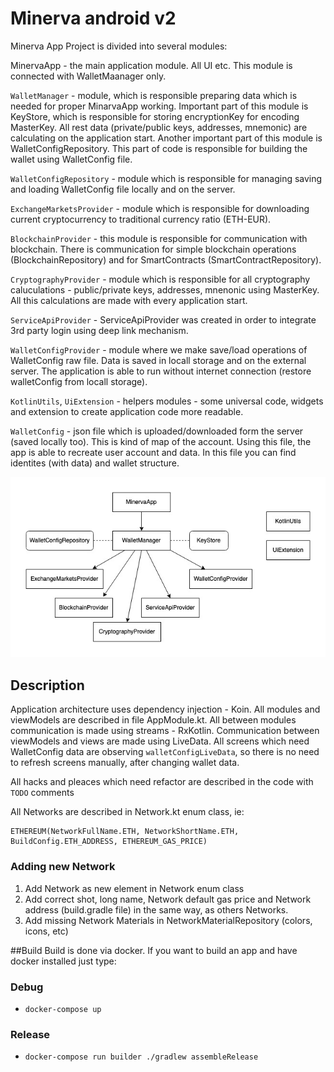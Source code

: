 # Minerva android v2


Minerva App Project is divided into several modules:

MinervaApp - the main application module. All UI etc. This module is connected with WalletMaanager only.

`WalletManager` - module, which is responsible preparing data which is needed for proper MinarvaApp working. Important part of this module is KeyStore, which is responsible for storing encryptionKey for encoding MasterKey. All rest data (private/public keys, addresses, mnemonic) are calculating on the application start. Another important part of this module is WalletConfigRepository. This part of code is responsible for building the wallet using WalletConfig file.

`WalletConfigRepository` - module which is responsible for managing saving and loading WalletConfig file locally and on the server.

`ExchangeMarketsProvider` - module which is responsible for downloading current cryptocurrency to traditional currency ratio (ETH-EUR).

`BlockchainProvider` - this module is responsible for communication with blockchain. There is communication for simple blockchain operations (BlockchainRepository) and for SmartContracts (SmartContractRepository).

`CryptographyProvider` - module which is responsible for all cryptography caluculations - public/private keys, addresses, mnenonic using MasterKey. All this calculations are made with every application start.

`ServiceApiProvider` - ServiceApiProvider was created in order to integrate 3rd party login using deep link mechanism.

`WalletConfigProvider` - module where we make save/load operations of WalletConfig raw file. Data is saved in locall storage and on the external server. The application is able to run without internet connection (restore walletConfig from locall storage).

`KotlinUtils`, `UiExtension` - helpers modules - some universal code, widgets and extension to create application code more readable.

`WalletConfig` - json file which is uploaded/downloaded form the server (saved locally too). This is kind of map of the account. Using this file, the app is able to recreate user account and data. In this file you can find identites (with data) and wallet structure.

![Diagram Image](MinervaDiagram.jpg)

## Description

Application architecture uses dependency injection - Koin. All modules and viewModels are described in file AppModule.kt. All between modules communication is made using streams - RxKotlin. Communication between viewModels and views are made using LiveData. All screens which need WalletConfig data are observing `walletConfigLiveData`, so there is no need to refresh screens manually, after changing wallet data.

All hacks and pleaces which need refactor are described in the code with `TODO` comments

All Networks are described in Network.kt enum class, ie:

```
ETHEREUM(NetworkFullName.ETH, NetworkShortName.ETH, BuildConfig.ETH_ADDRESS, ETHEREUM_GAS_PRICE)
```

### Adding new Network

1. Add Network as new element in Network enum class
2. Add correct shot, long name, Network default gas price and Network address (build.gradle file) in the same way, as others Networks.
3. Add missing Network Materials in NetworkMaterialRepository (colors, icons, etc)

##Build
Build is done via docker. If you want to build an app and have docker installed just type:

### Debug
- `docker-compose up`
### Release
- `docker-compose run builder ./gradlew assembleRelease`  